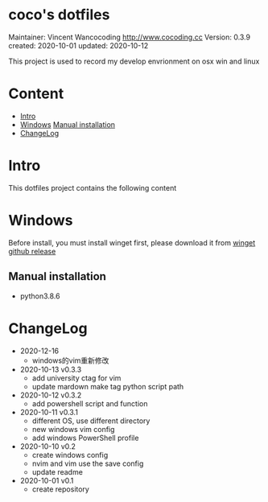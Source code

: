 # coco's dotfiles


Maintainer:		Vincent Wancocoding  <http://www.cocoding.cc>
Version:		0.3.9
created:		2020-10-01
updated:		2020-10-12


This project is used to record my develop envrionment on osx win and linux


# Content

* [Intro](#intro)
* [Windows](#windows)
	[Manual installation](#manual-installation)
* [ChangeLog](#changelog)


# Intro

This dotfiles project contains the following content



# Windows

Before install, you must install winget first, please download it from [winget github release](https://github.com/microsoft/winget-cli/releases)

## Manual installation

* python3.8.6


# ChangeLog
* 2020-12-16
	- windows的vim重新修改
* 2020-10-13 v0.3.3
	- add university ctag for vim
	- update mardown make tag python script path
* 2020-10-12 v0.3.2
	- add powershell script and function
* 2020-10-11 v0.3.1
	- different OS, use different directory
	- new windows vim config
	- add windows PowerShell profile
* 2020-10-10 v0.2
	- create windows config
	- nvim and vim use the save config
	- update readme
* 2020-10-01 v0.1
	- create repository
